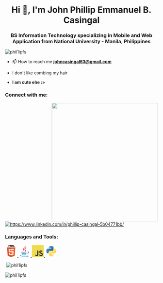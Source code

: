 <h1 align="center">Hi 👋, I'm John Phillip Emmanuel B. Casingal</h1>
<h3 align="center">BS Information Technology specializing in Mobile and Web Application from National University - Manila, Philippines</h3>

<p align="left"> <img src="https://komarev.com/ghpvc/?username=phil1ipfs&label=Profile%20views&color=0e75b6&style=flat" alt="phil1ipfs" /> </p>

- 📫 How to reach me **johncasingal63@gmail.com**

- I don't like combing my hair
- **I am cute ehe :>**

<h3 align="left">Connect with me:</h3>
<p><img align="right" <alt="coding" width="350" height="390" src="https://user-images.githubusercontent.com/127711945/229028458-c39da565-1991-481d-9fd4-9a42796d6240.png">
</p>
<p align="left">
<a href="https://linkedin.com/in/https://www.linkedin.com/in/phillip-casingal-5b04771bb/" target="blank"><img align="center" src="https://raw.githubusercontent.com/rahuldkjain/github-profile-readme-generator/master/src/images/icons/Social/linked-in-alt.svg" alt="https://www.linkedin.com/in/phillip-casingal-5b04771bb/" height="30" width="40" /></a>
</p>

<h3 align="left">Languages and Tools:</h3>
<p align="left"> <a href="https://www.w3.org/html/" target="_blank" rel="noreferrer"> <img src="https://raw.githubusercontent.com/devicons/devicon/master/icons/html5/html5-original-wordmark.svg" alt="html5" width="40" height="40"/> </a> <a href="https://www.java.com" target="_blank" rel="noreferrer"> <img src="https://raw.githubusercontent.com/devicons/devicon/master/icons/java/java-original.svg" alt="java" width="40" height="40"/> </a> <a href="https://developer.mozilla.org/en-US/docs/Web/JavaScript" target="_blank" rel="noreferrer"> <img src="https://raw.githubusercontent.com/devicons/devicon/master/icons/javascript/javascript-original.svg" alt="javascript" width="40" height="40"/> </a> <a href="https://www.python.org" target="_blank" rel="noreferrer"> <img src="https://raw.githubusercontent.com/devicons/devicon/master/icons/python/python-original.svg" alt="python" width="40" height="40"/> </a> </p>

<p>&nbsp;<img align="center" src="https://github-readme-stats.vercel.app/api?username=phil1ipfs&show_icons=true&locale=en" alt="phil1ipfs" /></p>

<p><img align="center" src="https://github-readme-streak-stats.herokuapp.com/?user=phil1ipfs&" alt="phil1ipfs" /></p>
